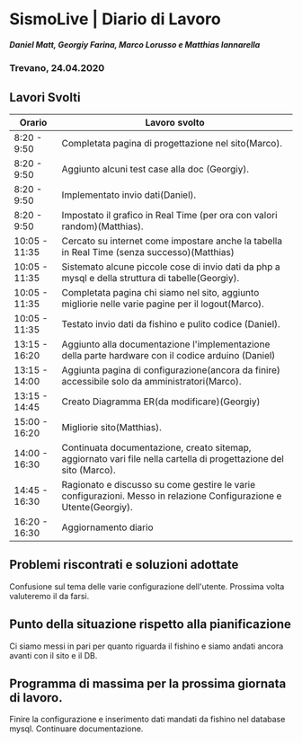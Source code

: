 # SismoLive | Diario di Lavoro
##### Daniel Matt, Georgiy Farina, Marco Lorusso e Matthias Iannarella
### Trevano, 24.04.2020

## Lavori Svolti
|Orario          |Lavoro svolto                 |
|--------------  |------------------------------|
|8:20  - 9:50     | Completata pagina di progettazione nel sito(Marco).|
|8:20  - 9:50     | Aggiunto alcuni test case alla doc (Georgiy).|
|8:20  - 9:50     | Implementato invio dati(Daniel).|
|8:20  - 9:50     | Impostato il grafico in Real Time (per ora con valori random)(Matthias).|
|10:05 - 11:35    | Cercato su internet come impostare anche la tabella in Real Time (senza successo)(Matthias)|
|10:05 - 11:35    | Sistemato alcune piccole cose di invio dati da php a mysql e della struttura di tabelle(Georgiy).|
|10:05 - 11:35    | Completata pagina chi siamo nel sito, aggiunto migliorie nelle varie pagine per il logout(Marco).|
|10:05 - 11:35    | Testato invio dati da fishino e pulito codice (Daniel).|
|13:15 - 16:20    | Aggiunto alla documentazione l'implementazione della parte hardware con il codice arduino (Daniel)|
|13:15 - 14:00    | Aggiunta pagina di configurazione(ancora da finire) accessibile solo da amministratori(Marco).|
|13:15 - 14:45    | Creato Diagramma ER(da modificare)(Georgiy)|
|15:00 - 16:20    | Migliorie sito(Matthias).|
|14:00 - 16:30    | Continuata documentazione, creato sitemap, aggiornato vari file nella cartella di progettazione del sito (Marco).|
|14:45 - 16:30    | Ragionato e discusso su come gestire le varie configurazioni. Messo in relazione Configurazione e Utente(Georgiy).|
|16:20 - 16:30    | Aggiornamento diario|


##  Problemi riscontrati e soluzioni adottate
Confusione sul tema delle varie configurazione dell'utente. Prossima volta valuteremo il da farsi.



##  Punto della situazione rispetto alla pianificazione
Ci siamo messi in pari per quanto riguarda il fishino e siamo andati ancora avanti con il sito e il DB.

## Programma di massima per la prossima giornata di lavoro.
Finire la configurazione e inserimento dati mandati da fishino nel database mysql.
Continuare documentazione.
